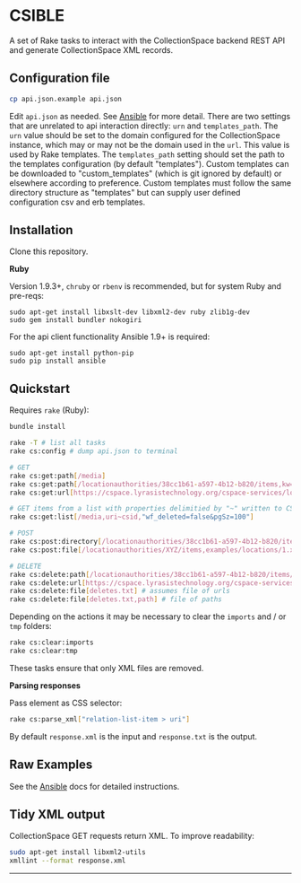 CSIBLE
======

A set of Rake tasks to interact with the CollectionSpace backend REST API and generate CollectionSpace XML records.

Configuration file
------------------

```bash
cp api.json.example api.json
```

Edit `api.json` as needed. See [Ansible](docs/ANSIBLE.md) for more detail. There are two settings that are unrelated to api interaction directly: `urn` and `templates_path`. The `urn` value should be set to the domain configured for the CollectionSpace instance, which may or may not be the domain used in the `url`. This value is used by Rake templates. The `templates_path` setting should set the path to the templates configuration (by default "templates"). Custom templates can be downloaded to "custom_templates" (which is git ignored by default) or elsewhere according to preference. Custom templates must follow the same directory structure as "templates" but can supply user defined configuration csv and erb templates.

Installation
------------

Clone this repository.

**Ruby**

Version 1.9.3+, `chruby` or `rbenv` is recommended, but for system Ruby and pre-reqs:

```
sudo apt-get install libxslt-dev libxml2-dev ruby zlib1g-dev
sudo gem install bundler nokogiri
```

For the api client functionality Ansible 1.9+ is required:

```
sudo apt-get install python-pip
sudo pip install ansible
```

Quickstart
----------

Requires `rake` (Ruby):

```bash
bundle install

rake -T # list all tasks
rake cs:config # dump api.json to terminal

# GET
rake cs:get:path[/media]
rake cs:get:path[/locationauthorities/38cc1b61-a597-4b12-b820/items,kw=EwoodPark702918]
rake cs:get:url[https://cspace.lyrasistechnology.org/cspace-services/locationauthorities]

# GET items from a list with properties delimitied by "~" written to CSV
rake cs:get:list[/media,uri~csid,"wf_deleted=false&pgSz=100"]

# POST
rake cs:post:directory[/locationauthorities/38cc1b61-a597-4b12-b820/items,locations,1]
rake cs:post:file[/locationauthorities/XYZ/items,examples/locations/1.xml]

# DELETE
rake cs:delete:path[/locationauthorities/38cc1b61-a597-4b12-b820/items/a22a97ec-57fc-4b86-a366]
rake cs:delete:url[https://cspace.lyrasistechnology.org/cspace-services/locationauthorities/38cc1b61-a597-4b12-b820/items/a22a97ec-57fc-4b86-a366]
rake cs:delete:file[deletes.txt] # assumes file of urls
rake cs:delete:file[deletes.txt,path] # file of paths
```

Depending on the actions it may be necessary to clear the `imports` and / or `tmp` folders:

```bash
rake cs:clear:imports
rake cs:clear:tmp
```

These tasks ensure that only XML files are removed.

**Parsing responses**

Pass element as CSS selector:

```bash
rake cs:parse_xml["relation-list-item > uri"]
```

By default `response.xml` is the input and `response.txt` is the output.

Raw Examples
------------

See the [Ansible](docs/ANSIBLE.md) docs for detailed instructions.

Tidy XML output
---------------

CollectionSpace GET requests return XML. To improve readability:

```bash
sudo apt-get install libxml2-utils
xmllint --format response.xml
```

---
